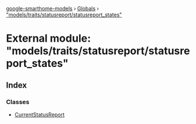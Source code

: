 [google-smarthome-models](../README.md) › [Globals](../globals.md) › ["models/traits/statusreport/statusreport_states"](_models_traits_statusreport_statusreport_states_.md)

# External module: "models/traits/statusreport/statusreport_states"

## Index

### Classes

* [CurrentStatusReport](../classes/_models_traits_statusreport_statusreport_states_.currentstatusreport.md)
